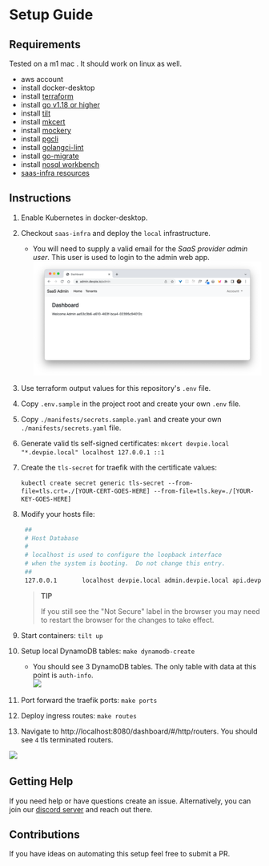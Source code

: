 
# Setup Guide

## Requirements

Tested on a m1 mac . It should work on linux as well.

- aws account
- install docker-desktop
- install [terraform](https://www.terraform.io/)
- install [go v1.18 or higher](https://go.dev/doc/install)
- install [tilt](https://tilt.dev/)
- install [mkcert](https://github.com/FiloSottile/mkcert)
- install [mockery](https://github.com/vektra/mockery)
- install [pgcli](https://www.pgcli.com/)
- install [golangci-lint](https://github.com/golangci/golangci-lint)
- install [go-migrate](https://github.com/golang-migrate/migrate)
- install [nosql workbench](https://docs.aws.amazon.com/amazondynamodb/latest/developerguide/workbench.settingup.html)
- [saas-infra resources](https://github.com/devpies/saas-infra/tree/main/local/saas)

## Instructions 
1. Enable Kubernetes in docker-desktop.
2. Checkout `saas-infra` and deploy the `local` infrastructure.
   - You will need to supply a valid email for the _SaaS provider admin user_. This user is used to
   login to the admin web app.
   ![](docs/img/admin-webapp.png)
3. Use terraform output values for this repository's `.env` file.
4. Copy `.env.sample` in the project root and create your own `.env` file.
5. Copy `./manifests/secrets.sample.yaml` and create your own `./manifests/secrets.yaml` file.
6. Generate valid tls self-signed certificates: `mkcert devpie.local "*.devpie.local" localhost 127.0.0.1 ::1`
7. Create the `tls-secret` for traefik with the certificate values: 
   ```
   kubectl create secret generic tls-secret --from-file=tls.crt=./[YOUR-CERT-GOES-HERE] --from-file=tls.key=./[YOUR-KEY-GOES-HERE]
   ```
8. Modify your hosts file:
   ```bash
    ##
    # Host Database
    #
    # localhost is used to configure the loopback interface
    # when the system is booting.  Do not change this entry.
    ##
    127.0.0.1       localhost devpie.local admin.devpie.local api.devpie.local 
    ```
   > __TIP__  
   > 
   > If you still see the "Not Secure" label in the browser you may need to restart the browser 
   > for the changes to take effect.
9. Start containers: `tilt up`
10. Setup local DynamoDB tables: `make dynamodb-create`
    - You should see 3 DynamoDB tables. The only table with data at this point is `auth-info`.   
    ![](docs/img/workbench.png)
11. Port forward the traefik ports: `make ports`
12. Deploy ingress routes: `make routes`

13. Navigate to http://localhost:8080/dashboard/#/http/routers. You should see `4` tls terminated routers.

![](docs/img/traefik.png)

## Getting Help
If you need help or have questions create an issue. Alternatively, you can join our [discord server](https://discord.gg/MeKKvHBKQG) 
and reach out there.

## Contributions
If you have ideas on automating this setup feel free to submit a PR. 
